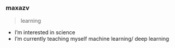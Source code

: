 ### maxazv
> learning
- I’m interested in science
- I’m currently teaching myself machine learning/ deep learning

<!---
maxazv/maxazv is a ✨ special ✨ repository because its `README.md` (this file) appears on your GitHub profile.
You can click the Preview link to take a look at your changes.
--->

